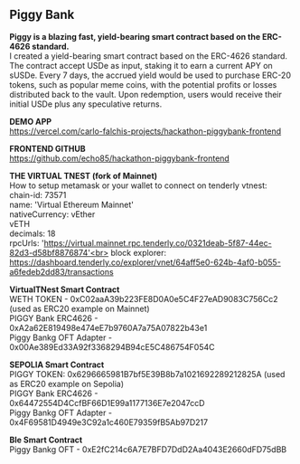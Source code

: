 ## Piggy Bank

**Piggy is a blazing fast, yield-bearing smart contract based on the ERC-4626 standard.**
<br>
I created a yield-bearing smart contract based on the ERC-4626 standard. The contract accept USDe as input, staking it to earn a current APY on sUSDe. Every 7 days, the accrued yield would be used to purchase ERC-20 tokens, such as popular meme coins, with the potential profits or losses distributed back to the vault. Upon redemption, users would receive their initial USDe plus any speculative returns. <br>

**DEMO APP**
<br>
https://vercel.com/carlo-falchis-projects/hackathon-piggybank-frontend<br>

**FRONTEND GITHUB**
<br>
https://github.com/echo85/hackathon-piggybank-frontend<br>

**THE VIRTUAL TNEST (fork of Mainnet)**
<br>
How to setup metamask or your wallet to connect on tenderly vtnest:<br>
chain-id: 73571<br>
name: 'Virtual Ethereum Mainnet'<br>
nativeCurrency: vEther<br>
vETH<br>
decimals: 18<br>
rpcUrls: 'https://virtual.mainnet.rpc.tenderly.co/0321deab-5f87-44ec-82d3-d58bf8876874'<br>
block explorer: https://dashboard.tenderly.co/explorer/vnet/64aff5e0-624b-4af0-b055-a6fedeb2dd83/transactions<br>

**VirtualTNest  Smart Contract**
<br>
WETH TOKEN - 0xC02aaA39b223FE8D0A0e5C4F27eAD9083C756Cc2 (used as ERC20 example on Mainnet)<br>
PIGGY Bank ERC4626 - 0xA2a62E819498e474eE7b9760A7a75A07822b43e1 <br>
Piggy Bankg OFT Adapter - 0x00Ae389Ed33A92f3368294B94cE5C486754F054C<br>

**SEPOLIA Smart Contract**
<br>
PIGGY TOKEN: 0x6296665981B7bf5E39B8b7a1021692289212825A (used as ERC20 example on Sepolia)<br>
PIGGY Bank ERC4626 - 0x64472554D4CcfBF66D1E99a1177136E7e2047ccD <br>
Piggy Bankg OFT Adapter - 0x4F69581D4949e3C92a1c460E79359fB5Ab97D217<br>

**Ble Smart Contract**
<br>
Piggy Bankg OFT - 0xE2fC214c6A7E7BFD7DdD2Aa4043E2660dFD75dBB
